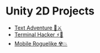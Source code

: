 # Unity 2D Projects

+ [Text Adventure 💾⚔️](TextAdventure/README.md)
+ [Terminal Hacker ⚡💾](TerminalHacker/README.md)
+ [Mobile Roguelike ☢️💥](2DRoguelike/README.md)